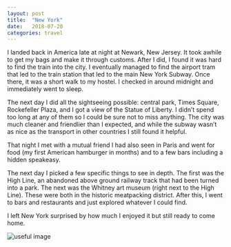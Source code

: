 ```yaml
---
layout: post
title:  "New York"
date:   2018-07-20
categories: travel
---
```


I landed back in America late at night at Newark, New Jersey. It took awhile to get my bags and make it through customs. After I did, I found it was hard to find the train into the city. I eventually managed to find the airport tram that led to the train station that led to the main New York Subway. Once there, it was a short walk to my hostel. I checked in around midnight and immediately went to sleep.

The next day I did all the sightseeing possible: central park, Times Square, Rockefeller Plaza, and I got a view of the Statue of Liberty. I didn’t spend too long at any of them so I could be sure not to miss anything. The city was much cleaner and friendlier than I expected, and while the subway wasn’t as nice as the transport in other countries I still found it helpful.

That night I met with a mutual friend I had also seen in Paris and went for food (my first American hamburger in months) and to a few bars including a hidden speakeasy.

The next day I picked a few specific things to see in depth. The first was the High Line, an abandoned above ground railway track that had been turned into a park. The next was the Whitney art museum (right next to the High Line). These were both in the historic meatpacking district. After this, I went to bars and restaurants and just explored whatever I could find.

I left New York surprised by how much I enjoyed it but still ready to come home.

![useful image]({{site.baseurl}}/assets/img/image.jpg)